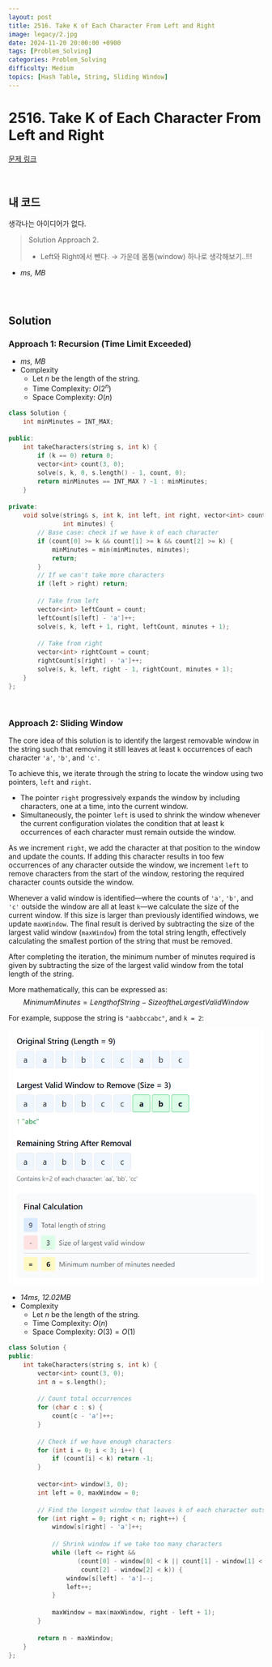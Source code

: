 ```yaml
---
layout: post
title: 2516. Take K of Each Character From Left and Right
image: legacy/2.jpg
date: 2024-11-20 20:00:00 +0900
tags: [Problem_Solving]
categories: Problem_Solving
difficulty: Medium
topics: [Hash Table, String, Sliding Window]
---
```


# 2516. Take K of Each Character From Left and Right
[문제 링크](https://leetcode.com/problems/take-k-of-each-character-from-left-and-right/description/?envType=daily-question&envId=2024-11-20)

<br/>

## 내 코드
생각나는 아이디어가 없다.

> Solution Approach 2.
> - Left와 Right에서 뺀다. $\rightarrow$ 가운데 몸통(window) 하나로 생각해보기..!!!

- *ms, MB*
```cpp
```

<br/>

## Solution

### Approach 1: Recursion (Time Limit Exceeded)
- *ms, MB*
- Complexity
  - Let $n$ be the length of the string.
  - Time Complexity: $O(2^n)$
  - Space Complexity: $O(n)$

```cpp
class Solution {
    int minMinutes = INT_MAX;

public:
    int takeCharacters(string s, int k) {
        if (k == 0) return 0;
        vector<int> count(3, 0);
        solve(s, k, 0, s.length() - 1, count, 0);
        return minMinutes == INT_MAX ? -1 : minMinutes;
    }

private:
    void solve(string& s, int k, int left, int right, vector<int> count,
               int minutes) {
        // Base case: check if we have k of each character
        if (count[0] >= k && count[1] >= k && count[2] >= k) {
            minMinutes = min(minMinutes, minutes);
            return;
        }
        // If we can't take more characters
        if (left > right) return;

        // Take from left
        vector<int> leftCount = count;
        leftCount[s[left] - 'a']++;
        solve(s, k, left + 1, right, leftCount, minutes + 1);

        // Take from right
        vector<int> rightCount = count;
        rightCount[s[right] - 'a']++;
        solve(s, k, left, right - 1, rightCount, minutes + 1);
    }
};
```
<br/>

### Approach 2: Sliding Window
The core idea of this solution is to identify the largest removable window in the string such that removing it still leaves at least `k` occurrences of each character `'a'`, `'b'`, and `'c'`.

To achieve this, we iterate through the string to locate the window using two pointers, `left` and `right`. 
- The pointer `right` progressively expands the window by including characters, one at a time, into the current window. 
- Simultaneously, the pointer `left` is used to shrink the window whenever the current configuration violates the condition that at least k occurrences of each character must remain outside the window.

As we increment `right`, we add the character at that position to the window and update the counts. If adding this character results in too few occurrences of any character outside the window, we increment `left` to remove characters from the start of the window, restoring the required character counts outside the window.

Whenever a valid window is identified—where the counts of `'a'`, `'b'`, and `'c'` outside the window are all at least `k`—we calculate the size of the current window. If this size is larger than previously identified windows, we update `maxWindow`. The final result is derived by subtracting the size of the largest valid window (`maxWindow`) from the total string length, effectively calculating the smallest portion of the string that must be removed.

After completing the iteration, the minimum number of minutes required is given by subtracting the size of the largest valid window from the total length of the string.

More mathematically, this can be expressed as:  
$$Minimum Minutes=Length of String−Size of the Largest Valid Window$$

For example, suppose the string is `"aabbccabc"`, and `k = 2`:

![alt text](/images/2024-11-20/image.png)

- *14ms, 12.02MB*
- Complexity
  - Let $n$ be the length of the string.
  - Time Complexity: $O(n)$
  - Space Complexity: $O(3) = O(1)$

```cpp
class Solution {
public:
    int takeCharacters(string s, int k) {
        vector<int> count(3, 0);
        int n = s.length();

        // Count total occurrences
        for (char c : s) {
            count[c - 'a']++;
        }

        // Check if we have enough characters
        for (int i = 0; i < 3; i++) {
            if (count[i] < k) return -1;
        }

        vector<int> window(3, 0);
        int left = 0, maxWindow = 0;

        // Find the longest window that leaves k of each character outside
        for (int right = 0; right < n; right++) {
            window[s[right] - 'a']++;

            // Shrink window if we take too many characters
            while (left <= right &&
                   (count[0] - window[0] < k || count[1] - window[1] < k ||
                    count[2] - window[2] < k)) {
                window[s[left] - 'a']--;
                left++;
            }

            maxWindow = max(maxWindow, right - left + 1);
        }

        return n - maxWindow;
    }
};
```
<br/>